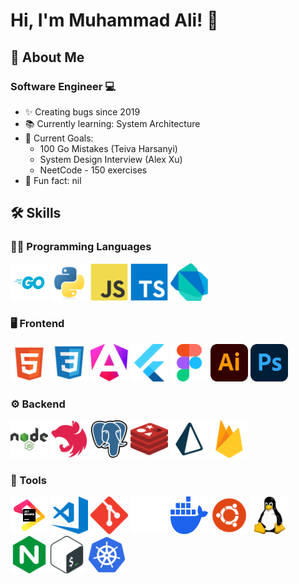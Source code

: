 # Hi, I'm Muhammad Ali! 👋

## 🚀 About Me

### Software Engineer 💻

- ✨ Creating bugs since 2019
- 📚 Currently learning: System Architecture
- 🎯 Current Goals:
    - 100 Go Mistakes (Teiva Harsanyi)
    - System Design Interview (Alex Xu)
    - NeetCode - 150 exercises
- 🎲 Fun fact: nil

## 🛠️ Skills

### 👨‍💻 Programming Languages

<div>
<a href="https://go.dev"><img src="images/go.svg" alt="go" width="60" height="60"/></a> 
<a href="https://python.org"><img src="images/py.svg" alt="python" width="60" height="60"/></a> 
<a href="https://developer.mozilla.org/en-US/docs/Web/JavaScript"><img src="images/js.svg" alt="javascript" width="60" height="60"/></a> 
<a href="https://typescriptlang.org/"><img src="images/ts.svg" alt="typescript" width="60" height="60"/></a> 
<a href="https://dart.dev"><img src="images/dart.svg" alt="dart" width="60" height="60"/></a> 
</div>

### 🖥️ Frontend

<div>  
<a href="https://w3.org/html/"><img src="images/html5.svg" alt="html5" width="60" height="60"/></a> 
<a href="https://w3schools.com/css/"><img src="images/css3.svg" alt="css3" width="60" height="60"/></a> 
<a href="https://angular.dev"><img src="images/angular.svg" alt="angular" width="60" height="60"/></a>
<a href="https://flutter.dev"><img src="images/flutter.svg" alt="flutter" width="60" height="60"/></a> 
<a href="https://figma.com/"><img src="images/figma.svg" alt="figma" width="60" height="60"/></a> 
<a href="https://adobe.com/in/products/illustrator.html"><img src="images/adobe-illustrator.svg" alt="illustrator" width="60" height="60"/></a> 
<a href="https://photoshop.com/en"><img src="images/photoshop.svg" alt="photoshop" width="60" height="60"/></a> 
</div>

### ⚙️ Backend

<div>  
<a href="https://nodejs.org"><img src="images/nodejs.svg" alt="nodejs" width="60" height="60"/></a> 
<a href="https://nestjs.com/"><img src="images/nestjs.svg" alt="nestjs" width="60" height="60"/></a> 
<a href="https://postgresql.org"><img src="images/psql.svg" alt="postgresql" width="60" height="60"/></a> 
<a href="https://redis.io/"><img src="images/redis.svg" alt="redis" width="60" height="60"/></a> 
<a href="https://prisma.io/"><img src="images/prisma.svg" alt="prisma js" width="60" height="60"/></a>  
<a href="https://firebase.google.com/"><img src="images/firebase.svg" alt="firebase" width="60" height="60"/></a>
</div>

### 🔧 Tools

<div>
<a href="https://jetbrains.com/"><img src="images/jetbrains.svg" alt="git" width="60" height="60"/></a> 
<a href="https://code.visualstudio.com/"><img src="images/vscode.svg" alt="git" width="60" height="60"/></a> 
<a href="https://git-scm.com/"><img src="images/git.svg" alt="git" width="60" height="60"/></a> 
<a href="https://github.com/"><img src="images/github.svg" alt="github" width="60" height="60"/></a> 
<a href="https://docker.com/"><img src="images/docker.svg" alt="docker" width="60" height="60"/></a> 
<a href="https://ubuntu.com/"><img src="images/ubuntu.svg" alt="ubuntu" width="60" height="60"/></a> 
<a href="https://linux.org/"><img src="images/linux.svg" alt="linux" width="60" height="60"/></a> 
<a href="https://nginx.com"><img src="images/nginx.svg" alt="nginx" width="60" height="60"/></a><a href="https://gnu.org/software/bash/"><img src="images/bash.svg" alt="bash" width="60" height="60"/></a> 
<a href="https://kubernetes.io"><img src="images/kubernetes.svg" alt="kubernetes" width="60" height="60"/></a> 
</div>
